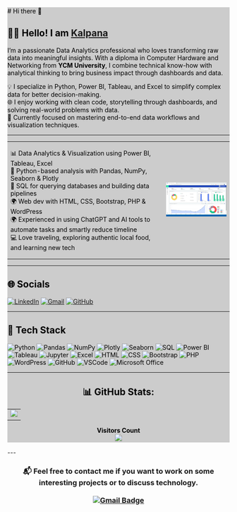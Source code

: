 <div style="background:#ccc; color:#000;">
# Hi there 👋

## 👩‍💻 Hello! I am [Kalpana](https://www.linkedin.com/in/skalpana/)

I’m a passionate Data Analytics professional who loves transforming raw data into meaningful insights. With a diploma in Computer Hardware and Networking from **YCM University**, I combine technical know-how with analytical thinking to bring business impact through dashboards and data.

💡 I specialize in Python, Power BI, Tableau, and Excel to simplify complex data for better decision-making.  
🌐 I enjoy working with clean code, storytelling through dashboards, and solving real-world problems with data.  
🎯 Currently focused on mastering end-to-end data workflows and visualization techniques.

---

<table>
  <tr>
    <td>
      <ul style="list-style:none!important; padding-left: 0;">
        <li>📊 Data Analytics & Visualization using Power BI, Tableau, Excel</li>
        <li>🧮 Python-based analysis with Pandas, NumPy, Seaborn & Plotly</li>
        <li>🧠 SQL for querying databases and building data pipelines</li>
        <li>🌍 Web dev with HTML, CSS, Bootstrap, PHP & WordPress</li>
         <li>🌍 Experienced in using ChatGPT and AI tools to automate tasks and smartly reduce timeline</li>
        <li>💻 Love traveling, exploring authentic local food, and learning new tech</li>
      </ul>
    </td>
    <td>
      <img src="https://raw.githubusercontent.com/kalpana-da/kalpana-da/refs/heads/main/i7TbtCxjfhn7GJKSQG.webp" width="280" alt="Woman Coding Animation" />
    </td>
  </tr>
</table>

---
## 🌐 Socials

[![LinkedIn](https://img.shields.io/badge/LinkedIn-0A66C2?style=for-the-badge&logo=linkedin&logoColor=white)](https://www.linkedin.com/in/skalpana/) [![Gmail](https://img.shields.io/badge/Gmail-D14836?style=for-the-badge&logo=gmail&logoColor=white)](mailto:mailatkalpanaa@gmail.com) [![GitHub](https://img.shields.io/badge/GitHub-181717?style=for-the-badge&logo=github&logoColor=white)](https://github.com/kalpana-da)


---
## 💼 Tech Stack

![Python](https://img.shields.io/badge/Python-3776AB?style=flat-square&logo=python)
![Pandas](https://img.shields.io/badge/Pandas-150458?style=flat-square&logo=pandas)
![NumPy](https://img.shields.io/badge/Numpy-013243?style=flat-square&logo=numpy)
![Plotly](https://img.shields.io/badge/Plotly-3F4F75?style=flat-square&logo=plotly)
![Seaborn](https://img.shields.io/badge/Seaborn-lightblue?style=flat-square)
![SQL](https://img.shields.io/badge/SQL-4479A1?style=flat-square&logo=mysql)
![Power BI](https://img.shields.io/badge/Power--BI-F2C811?style=flat-square&logo=powerbi)
![Tableau](https://img.shields.io/badge/Tableau-E97627?style=flat-square&logo=tableau)
![Jupyter](https://img.shields.io/badge/Jupyter-F37626?style=flat-square&logo=jupyter)
![Excel](https://img.shields.io/badge/Microsoft_Excel-217346?style=flat-square&logo=microsoft-excel)
![HTML](https://img.shields.io/badge/HTML-E34F26?style=flat-square&logo=html5)
![CSS](https://img.shields.io/badge/CSS-1572B6?style=flat-square&logo=css3)
![Bootstrap](https://img.shields.io/badge/Bootstrap-7952B3?style=flat-square&logo=bootstrap)
![PHP](https://img.shields.io/badge/PHP-777BB4?style=flat-square&logo=php)
![WordPress](https://img.shields.io/badge/WordPress-21759B?style=flat-square&logo=wordpress)
![GitHub](https://img.shields.io/badge/GitHub-181717?style=flat-square&logo=github)
![VSCode](https://img.shields.io/badge/VSCode-007ACC?style=flat-square&logo=visual-studio-code)
![Microsoft Office](https://img.shields.io/badge/Microsoft--Office-D83B01?style=flat-square&logo=microsoft-office)

---
<h2 align="center">📊 GitHub Stats:</h2>

<div align="center">

<table>
  <tr>
    <!-- GitHub Stats Box -->
    <td valign="top">
      <img src="https://github-profile-summary-cards.vercel.app/api/cards/profile-details?username=kalpana-da&theme=github_dark" width="800px"/>
    </td>
 </tr>
</table>

</div>

<!-- Visitor Counter -->
<p align="center">
  <strong>Visitors Count</strong><br>
  <img  src="https://profile-counter.glitch.me/kalpana-da/count.svg"/>
</p>


</div>
---
<h3 align="center">
  <strong>📬 Feel free to contact me if you want to work on some interesting projects or to discuss technology.</strong><br><br>

  <a href="mailto:mailatkalpanaa@gmail.com" target="_blank">
    <img src="https://img.shields.io/badge/Gmail-D14836?style=for-the-badge&logo=gmail&logoColor=white" alt="Gmail Badge"/>
  </a>
</h3>
